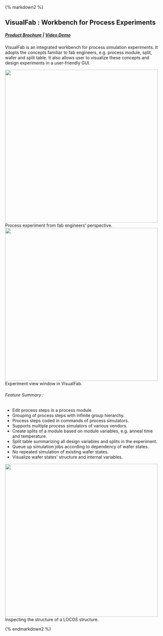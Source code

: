 <div class="box" >
{% markdown2 %}

VisualFab : Workbench for Process Experiments
-----------
##### [Product Brochure](/downloads/VisualFab.pdf) | [Video Demo](/article/Tutorial-VisualFab/wide)

VisualFab is an integrated workbench for process simulation experiments. It adopts the concepts familiar to fab engineers, e.g. process module, split, wafer and split table.
It also allows user to visualize these concepts and design experiments in a user-friendly GUI.

<img src="/static/images/vfab/fab_view.jpg" width="500" /><br />
Process experiment from fab engineers' perspective.
<img src="/static/images/vfab/vfab_view.jpg" width="500" /><br />
Experiment view window in VisualFab.

###### Feature Summary :

 - Edit process steps in a process module
 - Grouping of process steps with infinite group hierarchy.
 - Process steps coded in commands of process simulators.
 - Supports multiple process simulators of various vendors.
 - Create splits of a module based on module variables, e.g. anneal time and temperature.
 - Split table summarizing all design variables and splits in the experiment.
 - Queue up simulation jobs according to dependency of wafer states.
 - No repeated simulation of existing wafer states.
 - Visualize wafer states' structure and internal variables.

<img src="/static/images/vfab/locos.jpg" width="500" /><br />
Inspecting the structure of a LOCOS structure.

{% endmarkdown2 %}
</div>

